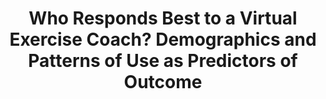 ---
name: "Who Responds Best To A Virtual"
title: "Who Responds Best to a Virtual Exercise Coach? Demographics and Patterns of Use as Predictors of Outcome"
journal: "journal name" 
project: null
event: "Workshop on Interactive Systems in Healthcare (WISH)"
authors:
- name: "Zhang, Z."
- name: "Bickmore, T."
- name: "Silliman, R."
- name: "Paasche-Orlow, M."
year: 2013
resources: null
external_url: null
draft: false 
headless: true
---